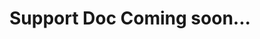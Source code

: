# Support Doc Coming soon...

<!--   🤔🤔🤔: what is the difference between this and the CONTRIBUTION.md doc? -->

